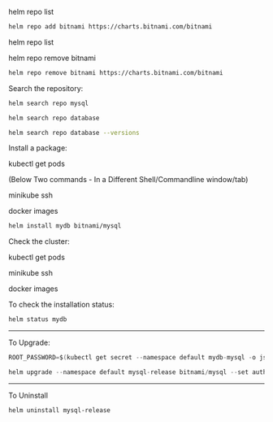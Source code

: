 helm repo list

```sh
helm repo add bitnami https://charts.bitnami.com/bitnami
```

helm repo list

helm repo remove bitnami

```sh
helm repo remove bitnami https://charts.bitnami.com/bitnami
```

Search the repository:
```sh
helm search repo mysql

helm search repo database

helm search repo database --versions
```

Install a package:

kubectl get pods

(Below Two commands - In a Different Shell/Commandline window/tab)

minikube ssh

docker images
```sh
helm install mydb bitnami/mysql
```
Check the cluster:

kubectl get pods

minikube ssh

docker images

To check the installation status:
```sh
helm status mydb
```


--------------------------------------------

To Upgrade:
```s
ROOT_PASSWORD=$(kubectl get secret --namespace default mydb-mysql -o jsonpath="{.data.mysql-root-password}" | base64 --decode)

helm upgrade --namespace default mysql-release bitnami/mysql --set auth.rootPassword=$ROOT_PASSWORD
```
-------

To Uninstall 
```sh
helm uninstall mysql-release
```